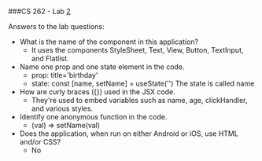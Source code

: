 ###CS 262 - Lab [2](https://cs.calvin.edu/courses/cs/262/kvlinden/02management/lab.html)

Answers to the lab questions:
* What is the name of the component in this application?
	* It uses the components StyleSheet, Text, View, Button, TextInput, and Flatlist.
* Name one prop and one state element in the code.
	* prop: title='birthday'
	* state: const [name, setName] = useState('')
		The state is called name
* How are curly braces ({}) used in the JSX code.
	* They're used to embed variables such as name, age, clickHandler, and various styles.
* Identify one anonymous function in the code.
	* (val) => setName(val)
* Does the application, when run on either Android or iOS, use HTML and/or CSS?
	* No
